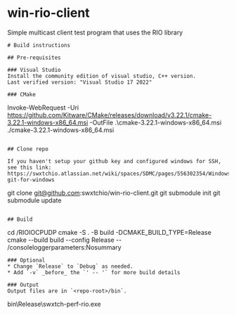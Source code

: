 # win-rio-client
Simple multicast client test program that uses the RIO library

```
# Build instructions

## Pre-requisites

### Visual Studio
Install the community edition of visual studio, C++ version.
Last verified version: "Visual Studio 17 2022"

### CMake
```
Invoke-WebRequest -Uri https://github.com/Kitware/CMake/releases/download/v3.22.1/cmake-3.22.1-windows-x86_64.msi -OutFile .\cmake-3.22.1-windows-x86_64.msi
./cmake-3.22.1-windows-x86_64.msi
```

## Clone repo

If you haven't setup your github key and configured windows for SSH, see this link:
https://swxtchio.atlassian.net/wiki/spaces/SDMC/pages/556302354/Windows+Server+in+Azure#Install-git-for-windows

```
git clone git@github.com:swxtchio/win-rio-client.git
git submodule init
git submodule update
```

## Build
```
cd <repo-root>/RIOIOCPUDP
cmake -S . -B build -DCMAKE_BUILD_TYPE=Release
cmake --build build --config Release -- /consoleloggerparameters:Nosummary
```
### Optional
* Change `Release` to `Debug` as needed.
* Add `-v` _before_ the `' -- '` for more build details
  
### Output
Output files are in `<repo-root>/bin`.

```
bin\Release\swxtch-perf-rio.exe
```
